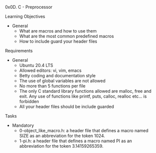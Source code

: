 0x0D. C - Preprocessor

Learning Objectives
- General
	- What are macros and how to use them
	- What are the most common predefined macros
	- How to include guard your header files

Requirements
- General
	- Ubuntu 20.4 LTS
	- Allowed editors: vi, vim, emacs
	- Betty coding and documentation style
	- The use of global variables are not allowed
	- No more than 5 functions per file
	- The only C standard library functions allowed are malloc, free and exit. Any use of functions like printf, puts, calloc, realloc etc… is forbidden
	- All your header files should be include guarded

Tasks
- Mandatory
	- 0-object_like_macro.h: a header file that defines a macro named SIZE as an abbreviation for the token 1024.
	- 1-pi.h: a header file that defines a macro named PI as an abbreviation for the token 3.14159265359.

